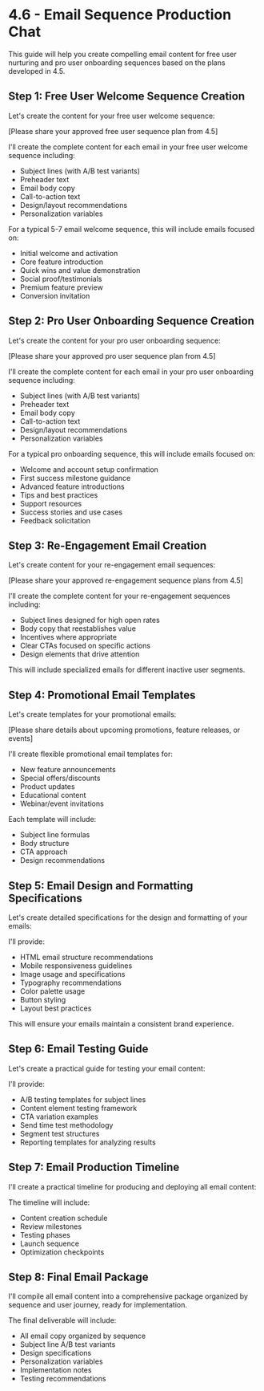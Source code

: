 # 4.6 - Email Sequence Production Chat

This guide will help you create compelling email content for free user nurturing and pro user onboarding sequences based on the plans developed in 4.5.

## Step 1: Free User Welcome Sequence Creation

Let's create the content for your free user welcome sequence:

[Please share your approved free user sequence plan from 4.5]

I'll create the complete content for each email in your free user welcome sequence including:
- Subject lines (with A/B test variants)
- Preheader text
- Email body copy
- Call-to-action text
- Design/layout recommendations
- Personalization variables

For a typical 5-7 email welcome sequence, this will include emails focused on:
- Initial welcome and activation
- Core feature introduction
- Quick wins and value demonstration
- Social proof/testimonials
- Premium feature preview
- Conversion invitation

## Step 2: Pro User Onboarding Sequence Creation

Let's create the content for your pro user onboarding sequence:

[Please share your approved pro user sequence plan from 4.5]

I'll create the complete content for each email in your pro user onboarding sequence including:
- Subject lines (with A/B test variants)
- Preheader text
- Email body copy
- Call-to-action text
- Design/layout recommendations
- Personalization variables

For a typical pro onboarding sequence, this will include emails focused on:
- Welcome and account setup confirmation
- First success milestone guidance
- Advanced feature introductions
- Tips and best practices
- Support resources
- Success stories and use cases
- Feedback solicitation

## Step 3: Re-Engagement Email Creation

Let's create content for your re-engagement email sequences:

[Please share your approved re-engagement sequence plans from 4.5]

I'll create the complete content for your re-engagement sequences including:
- Subject lines designed for high open rates
- Body copy that reestablishes value
- Incentives where appropriate
- Clear CTAs focused on specific actions
- Design elements that drive attention

This will include specialized emails for different inactive user segments.

## Step 4: Promotional Email Templates

Let's create templates for your promotional emails:

[Please share details about upcoming promotions, feature releases, or events]

I'll create flexible promotional email templates for:
- New feature announcements
- Special offers/discounts
- Product updates
- Educational content
- Webinar/event invitations

Each template will include:
- Subject line formulas
- Body structure
- CTA approach
- Design recommendations

## Step 5: Email Design and Formatting Specifications

Let's create detailed specifications for the design and formatting of your emails:

I'll provide:
- HTML email structure recommendations
- Mobile responsiveness guidelines
- Image usage and specifications
- Typography recommendations
- Color palette usage
- Button styling
- Layout best practices

This will ensure your emails maintain a consistent brand experience.

## Step 6: Email Testing Guide

Let's create a practical guide for testing your email content:

I'll provide:
- A/B testing templates for subject lines
- Content element testing framework
- CTA variation examples
- Send time test methodology
- Segment test structures
- Reporting templates for analyzing results

## Step 7: Email Production Timeline

I'll create a practical timeline for producing and deploying all email content:

The timeline will include:
- Content creation schedule
- Review milestones
- Testing phases
- Launch sequence
- Optimization checkpoints

## Step 8: Final Email Package

I'll compile all email content into a comprehensive package organized by sequence and user journey, ready for implementation.

The final deliverable will include:
- All email copy organized by sequence
- Subject line A/B test variants
- Design specifications
- Personalization variables
- Implementation notes
- Testing recommendations 